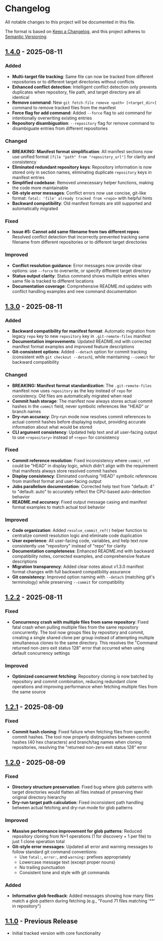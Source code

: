 # Changelog

All notable changes to this project will be documented in this file.

The format is based on [Keep a Changelog](https://keepachangelog.com/en/1.0.0/),
and this project adheres to [Semantic Versioning](https://semver.org/spec/v2.0.0.html).

## [1.4.0] - 2025-08-11

### Added
- **Multi-target file tracking**: Same file can now be tracked from different repositories or to different target directories without conflicts
- **Enhanced conflict detection**: Intelligent conflict detection only prevents duplicates when repository, file path, and target directory are all identical
- **Remove command**: New `git fetch-file remove <path> [<target_dir>]` command to remove tracked files from the manifest
- **Force flag for add command**: Added `--force` flag to `add` command for intentionally overwriting existing entries
- **Repository disambiguation**: `--repository` flag for remove command to disambiguate entries from different repositories

### Changed
- **BREAKING: Manifest format simplification**: All manifest sections now use unified format `[file "path" from "repository_url"]` for clarity and consistency
- **Eliminated redundant repository keys**: Repository information is now stored only in section names, eliminating duplicate `repository` keys in manifest entries
- **Simplified codebase**: Removed unnecessary helper functions, making the code more maintainable
- **Git-style error messages**: Conflict errors now use concise, git-like format: `fatal: 'file' already tracked from <repo>` with helpful hints
- **Backward compatibility**: Old manifest formats are still supported and automatically migrated

### Fixed
- **Issue #5: Cannot add same filename from two different repos**: Resolved conflict detection that incorrectly prevented tracking same filename from different repositories or to different target directories

### Improved
- **Conflict resolution guidance**: Error messages now provide clear options: use `--force` to overwrite, or specify different target directory
- **Status output clarity**: Status command shows multiple entries when same file is tracked to different locations
- **Documentation coverage**: Comprehensive README.md updates with conflict handling examples and new command documentation

## [1.3.0] - 2025-08-11

### Added
- **Backward compatibility for manifest format**: Automatic migration from legacy `repo` key to new `repository` key in `.git-remote-files` manifest
- **Documentation improvements**: Updated README.md with corrected manifest format examples and improved feature descriptions
- **Git-consistent options**: Added `--detach` option for commit tracking (consistent with `git checkout --detach`), while maintaining `--commit` for backward compatibility

### Changed
- **BREAKING: Manifest format standardization**: The `.git-remote-files` manifest now uses `repository` as the key instead of `repo` for consistency. Old files are automatically migrated when read
- **Commit hash storage**: The manifest now always stores actual commit hashes in the `commit` field, never symbolic references like "HEAD" or branch names
- **Dry-run accuracy**: Dry-run mode now resolves commit references to actual commit hashes before displaying output, providing accurate information about what would be stored
- **CLI argument consistency**: Updated help text and all user-facing output to use `<repository>` instead of `<repo>` for consistency

### Fixed
- **Commit reference resolution**: Fixed inconsistency where `commit_ref` could be "HEAD" in display logic, which didn't align with the requirement that manifests always store resolved commit hashes
- **Display consistency**: Eliminated confusing "HEAD" symbolic references from manifest format and user-facing output
- **Jobs parallelism documentation**: Corrected help text from "default: 4" to "default: auto" to accurately reflect the CPU-based auto-detection behavior
- **README.md accuracy**: Fixed output message casing and manifest format examples to match actual tool behavior

### Improved
- **Code organization**: Added `resolve_commit_ref()` helper function to centralize commit resolution logic and eliminate code duplication
- **User experience**: All user-facing code, variables, and help text now consistently use "repository" instead of "repo" for clarity
- **Documentation completeness**: Enhanced README.md with backward compatibility notes, corrected examples, and comprehensive feature descriptions
- **Migration transparency**: Added clear notes about v1.3.0 manifest format changes with full backward compatibility assurance
- **Git consistency**: Improved option naming with `--detach` (matching git's terminology) while preserving `--commit` for compatibility

## [1.2.2] - 2025-08-11

### Fixed
- **Concurrency crash with multiple files from same repository**: Fixed fatal crash when pulling multiple files from the same repository concurrently. The tool now groups files by repository and commit, creating a single shared clone per group instead of attempting multiple simultaneous clones to the same directory. This resolves the "Command returned non-zero exit status 128" error that occurred when using default concurrency settings

### Improved
- **Optimized concurrent fetching**: Repository cloning is now batched by repository and commit combination, reducing redundant clone operations and improving performance when fetching multiple files from the same source

## [1.2.1] - 2025-08-09

### Fixed
- **Commit hash cloning**: Fixed failure when fetching files from specific commit hashes. The tool now properly distinguishes between commit hashes (40 hex characters) and branch/tag names when cloning repositories, resolving the "returned non-zero exit status 128" error

## [1.2.0] - 2025-08-09

### Fixed
- **Directory structure preservation**: Fixed bug where glob patterns with target directories would flatten all files instead of preserving their original directory hierarchy
- **Dry-run target path calculation**: Fixed inconsistent path handling between actual fetching and dry-run mode for glob patterns

### Improved
- **Massive performance improvement for glob patterns**: Reduced repository cloning from N+1 operations (1 for discovery + 1 per file) to just 1 clone operation total
- **Git-style error messages**: Updated all error and warning messages to follow standard git command conventions:
  - Use `fatal:`, `error:`, and `warning:` prefixes appropriately
  - Lowercase message text (except proper nouns)
  - No trailing punctuation
  - Consistent tone and style with git commands

### Added
- **Informative glob feedback**: Added messages showing how many files match a glob pattern during fetching (e.g., "Found 71 files matching '**' in repository")

## [1.1.0] - Previous Release
- Initial tracked version with core functionality

[1.4.0]: https://github.com/andrewmcwatters/git-fetch-file/compare/v1.3.0...v1.4.0
[1.3.1]: https://github.com/andrewmcwatters/git-fetch-file/compare/v1.3.0...v1.3.1
[1.3.0]: https://github.com/andrewmcwatters/git-fetch-file/compare/v1.2.2...v1.3.0
[1.2.2]: https://github.com/andrewmcwatters/git-fetch-file/compare/v1.2.1...v1.2.2
[1.2.1]: https://github.com/andrewmcwatters/git-fetch-file/compare/v1.2.0...v1.2.1
[1.2.0]: https://github.com/andrewmcwatters/git-fetch-file/compare/v1.1.0...v1.2.0
[1.1.0]: https://github.com/andrewmcwatters/git-fetch-file/releases/tag/v1.1.0
